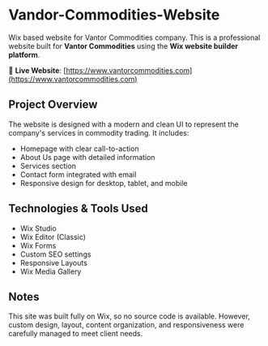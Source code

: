 # Vandor-Commodities-Website
Wix based website for Vantor Commodities company.
This is a professional website built for **Vantor Commodities** using the **Wix website builder platform**.

🔗 **Live Website**: [https://www.vantorcommodities.com](https://www.vantorcommodities.com)


## Project Overview

The website is designed with a modern and clean UI to represent the company's services in commodity trading. It includes:

- Homepage with clear call-to-action
- About Us page with detailed information
- Services section
- Contact form integrated with email
- Responsive design for desktop, tablet, and mobile

## Technologies & Tools Used

- Wix Studio
- Wix Editor (Classic)
- Wix Forms
- Custom SEO settings
- Responsive Layouts
- Wix Media Gallery

## Notes

This site was built fully on Wix, so no source code is available. However, custom design, layout, content organization, and responsiveness were carefully managed to meet client needs.
